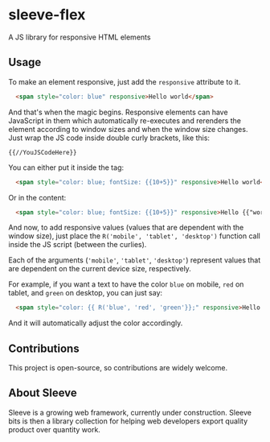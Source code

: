 # sleeve-flex
A JS library for responsive HTML elements

## Usage

To make an element responsive, just add the `responsive` attribute to it.

```html
  <span style="color: blue" responsive>Hello world</span>
```

And that's when the magic begins.
Responsive elements can have JavaScript in them which automatically re-executes and rerenders the element according to window sizes and when the window size changes. Just wrap the JS code inside double curly brackets, like this:

`{{//YouJSCodeHere}}`

You can either put it inside the tag:

```html
  <span style="color: blue; fontSize: {{10+5}}" responsive>Hello world</span>
```

Or in the content:

```html
  <span style="color: blue; fontSize: {{10+5}}" responsive>Hello {{"world"+"s"}}</span>
```

And now, to add responsive values (values that are dependent with the window size), just place
the `R('mobile', 'tablet', 'desktop')` function call inside the JS script (between the curlies).

Each of the arguments (`'mobile'`, `'tablet'`, `'desktop'`) represent values that are dependent
on the current device size, respectively.

For example, if you want a text to have the color `blue` on mobile, `red` on tablet, and `green` on desktop, you can just say:

```html
  <span style="color: {{ R('blue', 'red', 'green'}};" responsive>Hello world</span>
```

And it will automatically adjust the color accordingly.

## Contributions
This project is open-source, so contributions are widely welcome.

## About Sleeve
Sleeve is a growing web framework, currently under construction. Sleeve bits is then a library collection for helping web developers export quality product over quantity work.
